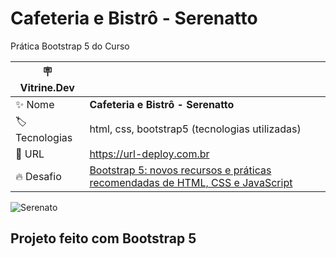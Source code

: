 # Cafeteria e Bistrô - Serenatto

Prática Bootstrap 5 do Curso 

| :placard: Vitrine.Dev |     |
| -------------  | --- |
| :sparkles: Nome        | **Cafeteria e Bistrô - Serenatto**
| :label: Tecnologias | html, css, bootstrap5 (tecnologias utilizadas)
| :rocket: URL         | https://url-deploy.com.br
| :fire: Desafio     | [Bootstrap 5: novos recursos e práticas recomendadas de HTML, CSS e JavaScript](https://cursos.alura.com.br/course/bootstrap-5-novos-recursos-praticas-html-css-javascript)

<!-- Inserir imagem ![Thumbnail]() com a #vitrinedev ao final do link -->
![Serenato](https://github.com/J-Vinicius/Bootstrap/assets/80431647/c91d9d07-c616-46c3-8961-0dba39b395ff#vitrinedev)

## Projeto feito com Bootstrap 5

